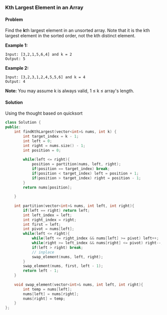 ### Kth Largest Element in an Array

#### Problem

Find the **k**th largest element in an unsorted array. Note that it is the kth largest element in the sorted order, not the kth distinct element.

**Example 1:**

```
Input: [3,2,1,5,6,4] and k = 2
Output: 5
```

**Example 2:**

```
Input: [3,2,3,1,2,4,5,5,6] and k = 4
Output: 4
```

**Note:** 
You may assume k is always valid, 1 ≤ k ≤ array's length.

#### Solution

Using the thought based on quicksort

```c++
class Solution {
public:
    int findKthLargest(vector<int>& nums, int k) {
        int target_index = k - 1;
        int left = 0; 
        int right = nums.size() - 1;
        int position = 0;
        
        while(left <= right){
            position = partition(nums, left, right);
            if(position == target_index) break;
            if(position < target_index) left = position + 1;
            if(position > target_index) right = position - 1;
        }
        return nums[position];
        
    }
    
    int partition(vector<int>& nums, int left, int right){
        if(left == right) return left;
        int left_index = left;
        int right_index = right;
        int first = left;
        int pivot = nums[left];
        while(left <= right){
            while(left <= right_index && nums[left] >= pivot) left++;
            while(right >= left_index && nums[right] <= pivot) right--;
            if(left > right) break;
            // inplace
            swap_element(nums, left, right);
        }
        swap_element(nums, first, left - 1);
        return left - 1;
    }
    
    void swap_element(vector<int>& nums, int left, int right){
        int temp = nums[left];
        nums[left] = nums[right];
        nums[right] = temp;
    }
};
```

